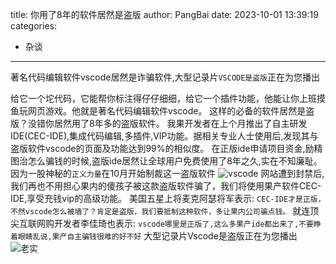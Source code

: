title: 你用了8年的软件居然是盗版
author: PangBai
date: 2023-10-01 13:39:19
categories:
- 杂谈
---
著名代码编辑软件vscode居然是诈骗软件,大型记录片```VSCODE是盗版```正在为您播出
<!--more-->
给它一个坨代码，它能帮你标注得仔仔细细，给它一个插件功能，他能让你上班摸鱼玩网页游戏。他就是著名代码编辑软件vscode。
这样的必备的软件居然是盗版？没错你居然用了8年多的盗版软件。
我果开发者在上个月推出了自主研发IDE(CEC-IDE),集成代码编辑,多插件,VIP功能。据相关专业人士使用后,发现其与盗版软件vscode的页面及功能达到99%的相似度。
在正版ide申请项目资金,励精图治怎么骗钱的时候,盗版ide居然让全球用户免费使用了8年之久,实在不知廉耻。
因为一股神秘的```正义力量```在10月开始制裁这一盗版软件
![vscode](http://shp.qpic.cn/collector/1642981619/090dbac1-acd4-4a67-881e-a13daa1c6897/0)
网站遭到封禁后,我们再也不用担心果内的傻孩子被这款盗版软件骗了，我们将使用果产软件CEC-IDE,享受充钱vip的高级功能。
美国五星上将麦克阿瑟将军表示:
```CEC-IDE才是正版，不然vscode怎么被墙了？肯定是盗版，我们要抵制这种软件，多让果内公司骗点钱。```
就连顶尖互联网购开发者李佳琦也表示:
```vscode哪里是正版了,这么多果产ide都出来了,不要睁着眼睛乱说,果产自主骗钱很难的好不好```
大型记录片Vscode是盗版正在为您播出
![老实](http://shp.qpic.cn/collector/1642981619/bab872dd-1fd0-4ec6-bd57-0fd6c867bd45/0)